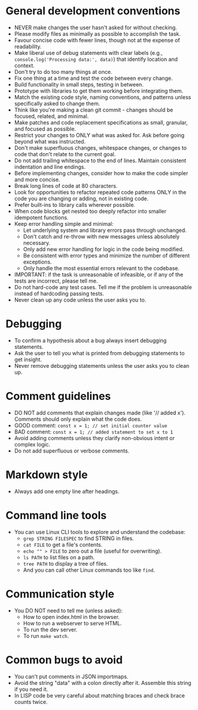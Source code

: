 # General development conventions

- NEVER make changes the user hasn't asked for without checking.
- Please modify files as minimally as possible to accomplish the task.
- Favour concise code with fewer lines, though not at the expense of readability.
- Make liberal use of debug statements with clear labels (e.g., `console.log('Processing data:', data)`) that identify location and context.
- Don't try to do too many things at once.
- Fix one thing at a time and test the code between every change.
- Build functionality in small steps, testing in between.
- Prototype with libraries to get them working before integrating them.
- Match the existing code style, naming conventions, and patterns unless specifically asked to change them.
- Think like you're making a clean git commit - changes should be focused, related, and minimal.
- Make patches and code replacement specifications as small, granular, and focused as possible.
- Restrict your changes to ONLY what was asked for. Ask before going beyond what was instructed.
- Don't make superfluous changes, whitespace changes, or changes to code that don't relate to the current goal.
- Do not add trailing whitespace to the end of lines. Maintain consistent indentation and line endings.
- Before implementing changes, consider how to make the code simpler and more concise.
- Break long lines of code at 80 characters.
- Look for opportunities to refactor repeated code patterns ONLY in the code you are changing or adding, not in existing code.
- Prefer built-ins to library calls wherever possible.
- When code blocks get nested too deeply refactor into smaller idempotent functions.
- Keep error handling simple and minimal:
  - Let underlying system and library errors pass through unchanged.
  - Don't catch and re-throw with new messages unless absolutely necessary.
  - Only add new error handling for logic in the code being modified.
  - Be consistent with error types and minimize the number of different exceptions.
  - Only handle the most essential errors relevant to the codebase.
- IMPORTANT: if the task is unreasonable of infeasible, or if any of the tests are incorrect, please tell me.
- Do not hard-code any test cases. Tell me if the problem is unreasonable instead of hardcoding passing tests.
- Never clean up any code unless the user asks you to.

# Debugging

- To confirm a hypothesis about a bug always insert debugging statements.
- Ask the user to tell you what is printed from debugging statements to get insight.
- Never remove debugging statements unless the user asks you to clean up.

# Comment guidelines

- DO NOT add comments that explain changes made (like '// added x'). Comments should only explain what the code does.
- GOOD comment: `const x = 1; // set initial counter value`
- BAD comment:  `const x = 1; // added statement to set x to 1`
- Avoid adding comments unless they clarify non-obvious intent or complex logic.
- Do not add superfluous or verbose comments.

# Markdown style

- Always add one empty line after headings.

# Command line tools

- You can use Linux CLI tools to explore and understand the codebase:
  - `grep STRING FILESPEC` to find STRING in files.
  - `cat FILE` to get a file's contents.
  - `echo "" > FILE` to zero out a file (useful for overwriting).
  - `ls PATH` to list files on a path.
  - `tree PATH` to display a tree of files.
  - And you can call other Linux commands too like `find`.

# Communication style

- You DO NOT need to tell me (unless asked):
  - How to open index.html in the browser.
  - How to run a webserver to serve HTML.
  - To run the dev server.
  - To run `make watch`.

# Common bugs to avoid

- You can't put comments in JSON importmaps.
- Avoid the string "data" with a colon directly after it. Assemble this string if you need it.
- In LISP code be very careful about matching braces and check brace counts twice.
